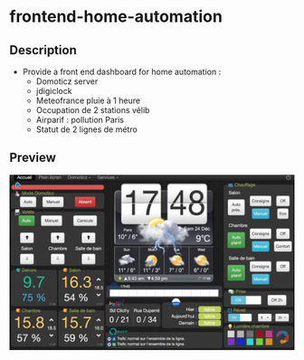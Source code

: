 # frontend-home-automation

## Description
* Provide a front end dashboard for home automation :
  * Domoticz server
  * jdigiclock
  * Meteofrance pluie à 1 heure
  * Occupation de 2 stations vélib
  * Airparif : pollution Paris
  * Statut de 2 lignes de métro

## Preview
![alt tag](screenshot.png)
